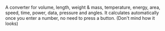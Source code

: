 A converter for volume, length, weight & mass, temperature, energy, area, speed, time, power, data, pressure and angles.
It calculates automatically once you enter a number, no need to press a button.
(Don't mind how it looks)

